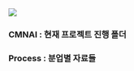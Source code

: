 <img src="https://capsule-render.vercel.app/api?type=Cylinder&color=000000FF&height=300&section=header&text=CMNAI&fontSize=90" />

### CMNAI : 현재 프로젝트 진행 폴더
### Process : 분업별 자료들
